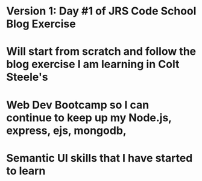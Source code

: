 # Version 1: Day #1 of JRS Code School Blog Exercise
# Will start from scratch and follow the blog exercise I am learning in Colt Steele's
# Web Dev Bootcamp so I can continue to keep up my Node.js, express, ejs, mongodb,
# Semantic UI skills that I have started to learn